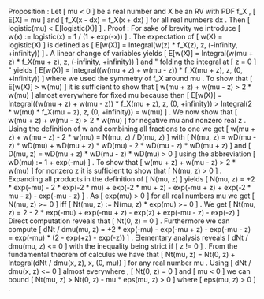 Proposition : Let 
\[
mu < 0
\]
 be a real number and X be an RV with PDF f_X , 
\[
E[X] = mu
\]
 and 
\[
f_X(x - dx) = f_X(x + dx)
\]
 for all real numbers dx . Then 
\[
logistic(mu) < E[logistic(X)]
\]
 . Proof : For sake of brevity we introduce 
\[
w(x) := logistic(x) = 1 / (1 + exp(-x))
\]
 . The expectation of 
\[
w(X) = logistic(X)
\]
 is defined as 
\[
E[w(X)] = Integral(w(z) * f_X(z), z, (-infinity, +infinity))
\]
 . A linear change of variables yields 
\[
E[w(X)] = Integral(w(mu + z) * f_X(mu + z), z, (-infinity, +infinity))
\]
 and " folding the integral at 
\[
z = 0
\]
 " yields 
\[
E[w(X)] = Integral((w(mu + z) + w(mu - z)) * f_X(mu + z), z, (0, +infinity))
\]
 where we used the symmetry of f_X around mu . To show that 
\[
E[w(X)] > w(mu)
\]
 it is sufficient to show that 
\[
w(mu + z) + w(mu - z) > 2 * w(mu)
\]
 almost everywhere for fixed mu because then 
\[
E[w(X)] = Integral((w(mu + z) + w(mu - z)) * f_X(mu + z), z, (0, +infinity)) > Integral(2 * w(mu) * f_X(mu + z), z, (0, +infinity)) = w(mu)
\]
 . We now show that 
\[
w(mu + z) + w(mu - z) > 2 * w(mu)
\]
 for negative mu and nonzero real z . Using the definition of w and combining all fractions to one we get 
\[
w(mu + z) + w(mu - z) - 2 * w(mu) = N(mu, z) / D(mu, z)
\]
 with 
\[
N(mu, z) = wD(mu - z) * wD(mu) + wD(mu + z) * wD(mu) - 2 * wD(mu - z) * wD(mu + z)
\]
 and 
\[
D(mu, z) = wD(mu + z) * wD(mu - z) * wD(mu) > 0
\]
 using the abbreviation 
\[
wD(mu) := 1 + exp(-mu)
\]
 . To show that 
\[
w(mu + z) + w(mu - z) > 2 * w(mu)
\]
 for nonzero z it is sufficient to show that 
\[
N(mu, z) > 0
\]
 . Expanding all products in the definition of 
\[
N(mu, z)
\]
 yields 
\[
N(mu, z) = +2 * exp(-mu) - 2 * exp(-2 * mu) + exp(-2 * mu + z) - exp(-mu + z) + exp(-2 * mu - z) - exp(-mu - z)
\]
 . As 
\[
exp(mu) > 0
\]
 for all real numbers mu we get 
\[
N(mu, z) >= 0
\]
 iff 
\[
Nt(mu, z) := N(mu, z) * exp(mu) >= 0
\]
 . We get 
\[
Nt(mu, z) = 2 - 2 * exp(-mu) + exp(-mu + z) - exp(z) + exp(-mu - z) - exp(-z)
\]
 Direct computation reveals that 
\[
Nt(0, z) = 0
\]
 . Furthermore we can compute 
\[
dNt / dmu(mu, z) = +2 * exp(-mu) - exp(-mu + z) - exp(-mu - z) = exp(-mu) * (2 - exp(+z) - exp(-z))
\]
 . Elementary analysis reveals 
\[
dNt / dmu(mu, z) <= 0
\]
 with the inequality being strict if 
\[
z != 0
\]
 . From the fundamental theorem of calculus we have that 
\[
Nt(mu, z) = Nt(0, z) + Integral(dNt / dmu(x, z), x, (0, mu))
\]
 for any real number mu . Using 
\[
dNt / dmu(x, z) <= 0
\]
 almost everywhere , 
\[
Nt(0, z) = 0
\]
 and 
\[
mu < 0
\]
 we can bound 
\[
Nt(mu, z) > Nt(0, z) - mu * eps(mu, z) > 0
\]
 where 
\[
eps(mu, z) > 0
\]
 .